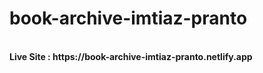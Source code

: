 # book-archive-imtiaz-pranto
<br>
<b>Live Site : https://book-archive-imtiaz-pranto.netlify.app</b>
